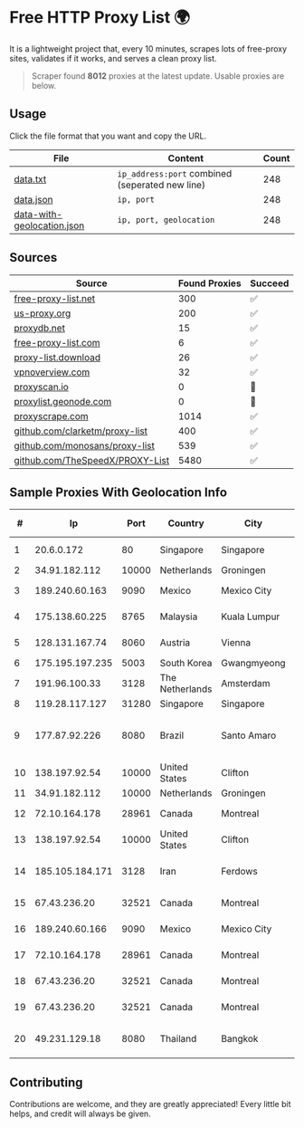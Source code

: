 
# Free HTTP Proxy List 🌍

It is a lightweight project that, every 10 minutes, scrapes lots of free-proxy sites, validates if it works, and serves a clean proxy list.


> Scraper found **8012** proxies at the latest update. Usable proxies are below.

## Usage

Click the file format that you want and copy the URL.


|File|Content|Count|
|----|-------|-----|
|[data.txt](https://raw.githubusercontent.com/themiralay/Proxy-List-World/master/data.txt)|`ip_address:port` combined (seperated new line)|248|
|[data.json](https://raw.githubusercontent.com/themiralay/Proxy-List-World/master/data.json)|`ip, port`|248|
|[data-with-geolocation.json](https://raw.githubusercontent.com/themiralay/Proxy-List-World/master/data-with-geolocation.json)|`ip, port, geolocation`|248|

## Sources

|Source|Found Proxies|Succeed|
|------|-------------|-------|
|[free-proxy-list.net](https://free-proxy-list.net)|300|✅|
|[us-proxy.org](https://www.us-proxy.org)|200|✅|
|[proxydb.net](http://proxydb.net)|15|✅|
|[free-proxy-list.com](https://free-proxy-list.com/?page=&port=&type%5B%5D=http&type%5B%5D=https&up_time=0&search=Search)|6|✅|
|[proxy-list.download](https://www.proxy-list.download/HTTP)|26|✅|
|[vpnoverview.com](https://vpnoverview.com/privacy/anonymous-browsing/free-proxy-servers)|32|✅|
|[proxyscan.io](https://www.proxyscan.io)|0|🚫|
|[proxylist.geonode.com](https://proxylist.geonode.com/api/proxy-list?limit=300&page=1&sort_by=lastChecked&sort_type=desc&protocols=http,https)|0|🚫|
|[proxyscrape.com](https://api.proxyscrape.com/v2/?request=displayproxies&protocol=http&timeout=10000&country=all&ssl=all&anonymity=all)|1014|✅|
|[github.com/clarketm/proxy-list](https://raw.githubusercontent.com/clarketm/proxy-list/master/proxy-list-raw.txt)|400|✅|
|[github.com/monosans/proxy-list](https://raw.githubusercontent.com/monosans/proxy-list/main/proxies/http.txt)|539|✅|
|[github.com/TheSpeedX/PROXY-List](https://raw.githubusercontent.com/TheSpeedX/PROXY-List/master/http.txt)|5480|✅|


## Sample Proxies With Geolocation Info

|#|Ip|Port|Country|City|Internet Service Provider|
|-|--|----|-------|----|-------------------------|
|1|20.6.0.172|80|Singapore|Singapore|Microsoft Corporation|
|2|34.91.182.112|10000|Netherlands|Groningen|Google LLC|
|3|189.240.60.163|9090|Mexico|Mexico City|Uninet S.A. de C.V.|
|4|175.138.60.225|8765|Malaysia|Kuala Lumpur|Telekom Malaysia Berhad|
|5|128.131.167.74|8060|Austria|Vienna|Technische Universitat Wien|
|6|175.195.197.235|5003|South Korea|Gwangmyeong|Korea Telecom|
|7|191.96.100.33|3128|The Netherlands|Amsterdam|NovoServe B.V.|
|8|119.28.117.127|31280|Singapore|Singapore|ComsenzNet|
|9|177.87.92.226|8080|Brazil|Santo Amaro|Celino Ribeiro Servicos De Telecomunicacoes Ltda|
|10|138.197.92.54|10000|United States|Clifton|DigitalOcean, LLC|
|11|34.91.182.112|10000|Netherlands|Groningen|Google LLC|
|12|72.10.164.178|28961|Canada|Montreal|GloboTech Communications|
|13|138.197.92.54|10000|United States|Clifton|DigitalOcean, LLC|
|14|185.105.184.171|3128|Iran|Ferdows|Afagh Andish Dadeh Pardis Co. Ltd|
|15|67.43.236.20|32521|Canada|Montreal|GloboTech Communications|
|16|189.240.60.166|9090|Mexico|Mexico City|Uninet S.A. de C.V.|
|17|72.10.164.178|28961|Canada|Montreal|GloboTech Communications|
|18|67.43.236.20|32521|Canada|Montreal|GloboTech Communications|
|19|67.43.236.20|32521|Canada|Montreal|GloboTech Communications|
|20|49.231.129.18|8080|Thailand|Bangkok|Advanced Wireless Network Company Limited|



## Contributing

Contributions are welcome, and they are greatly appreciated! Every
little bit helps, and credit will always be given.

